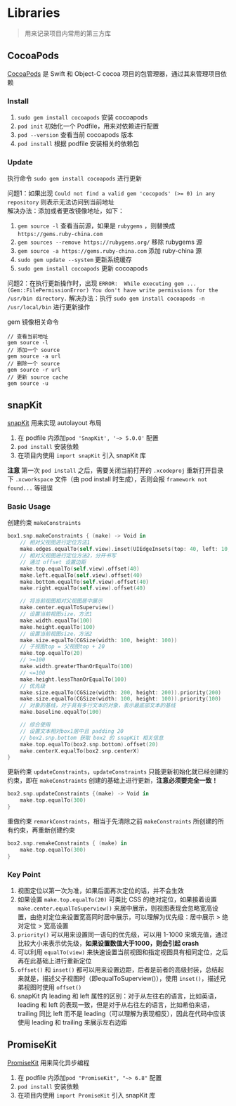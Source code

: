 # Libraries

> 用来记录项目内常用的第三方库

## CocoaPods

[CocoaPods](https://cocoapods.org/) 是 Swift 和 Object-C cocoa 项目的包管理器，通过其来管理项目依赖

### Install

1. `sudo gem install cocoapods` 安装 cocoapods
2. `pod init` 初始化一个 Podfile，用来对依赖进行配置
3. `pod --version` 查看当前 cocoapods 版本
4. `pod install` 根据 podfile 安装相关的依赖包

### Update

执行命令 `sudo gem install cocoapods` 进行更新

问题1：如果出现 `Could not find a valid gem 'cocopods' (>= 0) in any repository` 则表示无法访问到当前地址<br>
解决办法：添加或者更改镜像地址，如下：
1. `gem source -l` 查看当前源，如果是 `rubygems` ，则替换成 `https://gems.ruby-china.com`
2. `gem sources --remove https://rubygems.org/` 移除 rubygems 源
3. `gem source -a https://gems.ruby-china.com` 添加 ruby-china 源
4. `sudo gem update --system` 更新系统缓存
5. `sudo gem install cocoapods` 更新 cocoapods

问题2：在执行更新操作时，出现 `ERROR:  While executing gem ... (Gem::FilePermissionError) You don't have write permissions for the /usr/bin directory.`
解决办法：执行 `sudo gem install cocoapods -n /usr/local/bin` 进行更新操作

gem 镜像相关命令

```shell
// 查看当前地址
gem source -l
// 添加一个 source
gem source -a url
// 删除一个 source
gem source -r url
// 更新 source cache
gem source -u 
```


## snapKit

[snapKit](https://github.com/SnapKit/SnapKit) 用来实现 autolayout 布局

1. 在 podfile 内添加`pod 'SnapKit', '~> 5.0.0'` 配置
2. `pod install` 安装依赖
3. 在项目内使用 `import snapKit` 引入 snapKit 库

**注意** 第一次 `pod install` 之后，需要关闭当前打开的 `.xcodeproj` 重新打开目录下 `.xcworkspace` 文件（由 pod install 时生成），否则会报 `framework not found...` 等错误

### Basic Usage

创建约束 `makeConstraints`

```Swift
box1.snp.makeConstraints { (make) -> Void in
    // 相对父视图进行定位方法1
    make.edges.equalTo(self.view).inset(UIEdgeInsets(top: 40, left: 10, bottom: 60, right: 10))
    // 相对父视图进行定位方法2，分开书写
    // 通过 offset 设置边距
    make.top.equalTo(self.view).offset(40)
    make.left.equalTo(self.view).offset(40)
    make.bottom.equalTo(self.view).offset(40)
    make.right.equalTo(self.view).offset(40)

    // 将当前视图相对父视图居中展示
    make.center.equalToSuperview()
    // 设置当前视图size，方法1
    make.width.equalTo(100)
    make.height.equalTo(100)
    // 设置当前视图size，方法2
    make.size.equalTo(CGSize(width: 100, height: 100))
    // 子视图top = 父视图top + 20
    make.top.equalTo(20)
    // >=100
    make.width.greaterThanOrEqualTo(100)
    // <=100
    make.height.lessThanOrEqualTo(100)
    // 优先级
    make.size.equalTo(CGSize(width: 200, height: 200)).priority(200)
    make.size.equalTo(CGSize(width: 100, height: 100)).priority(100)
    // 对象的基线，对于具有多行文本的对象，表示最底部文本的基线
	make.baseline.equalTo(100)

    // 综合使用
    // 设置文本相对box1居中且 padding 20
    // box2.snp.bottom 获取 box2 的 snapKit 相关信息
    make.top.equalTo(box2.snp.bottom).offset(20)
    make.centerX.equalTo(box2.snp.centerX)
}
```

更新约束 `updateConstraints`，`updateConstraints` 只能更新初始化就已经创建的约束，即在 `makeConstraints` 创建的基础上进行更新，**注意必须要完全一致！**

```Swift
box2.snp.updateConstraints {(make) -> Void in
    make.top.equalTo(300)
}
```

重做约束 `remarkConstraints`，相当于先清除之前 `makeConstraints` 所创建的所有约束，再重新创建约束

```Swift
box2.snp.remakeConstraints { (make) in
	make.top.equalTo(300)
}
```

### Key Point

1. 视图定位以第一次为准，如果后面再次定位的话，并不会生效
2. 如果设置 `make.top.equalTo(20)` 可类比 CSS 的绝对定位，如果接着设置 `make.center.equalToSuperview()` 来居中展示，则视图表现会忽略宽高设置，由绝对定位来设置宽高同时居中展示，可以理解为优先级：居中展示 > 绝对定位 > 宽高设置
3. `priority()` 可以用来设置同一语句的优先级，可以用 1-1000 来填充值，通过比较大小来表示优先级，**如果设置数值大于1000，则会引起 crash**
4. 可以利用 `equalTo(view)` 来快速设置当前视图和指定视图具有相同定位，之后再在此基础上进行重新定位
5. `offset()` 和 `inset()` 都可以用来设置边距，后者是前者的高级封装，总结起来就是，描述父子视图时（即equalToSuperview()），使用 `inset()`，描述兄弟视图时使用 `offset()`
6. snapKit 内 leading 和 left 属性的区别：对于从左往右的语言，比如英语，leading 和 left 的表现一致，但是对于从右往左的语言，比如希伯来语，trailing 同比 left 而不是 leading（可以理解为表现相反），因此在代码中应该使用 leading 和 trailing 来展示左右边距


## PromiseKit

[PromiseKit](https://github.com/mxcl/PromiseKit) 用来简化异步编程

1. 在 podfile 内添加`pod "PromiseKit", "~> 6.8"` 配置
2. `pod install` 安装依赖
3. 在项目内使用 `import PromiseKit` 引入 snapKit 库